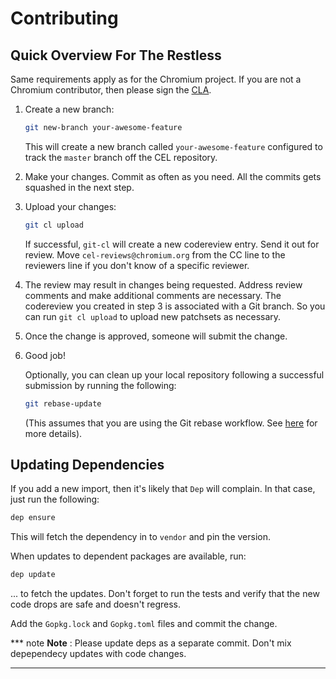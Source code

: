 # Contributing

## Quick Overview For The Restless

Same requirements apply as for the Chromium project. If you are not a Chromium
contributor, then please sign the [CLA](https://cla.developers.google.com/).

1. Create a new branch:

   ``` sh
   git new-branch your-awesome-feature
   ```
   
   This will create a new branch called `your-awesome-feature` configured to
   track the `master` branch off the CEL repository.

2. Make your changes. Commit as often as you need. All the commits gets squashed
   in the next step.

3. Upload your changes:

   ``` sh
   git cl upload
   ```

   If successful, `git-cl` will create a new codereview entry. Send it out for
   review. Move `cel-reviews@chromium.org` from the CC line to the reviewers
   line if you don't know of a specific reviewer.

4. The review may result in changes being requested. Address review comments and
   make additional comments are necessary. The codereview you created in step 3 is
   associated with a Git branch. So you can run `git cl upload` to upload new
   patchsets as necessary.

5. Once the change is approved, someone will submit the change.

6. Good job!

   Optionally, you can clean up your local repository following a successful
   submission by running the following:

   ``` sh
   git rebase-update
   ```

   (This assumes that you are using the Git rebase workflow. See
   [here](https://chromium.googlesource.com/chromium/tools/depot_tools.git) for
   more details).

## Updating Dependencies

If you add a new import, then it's likely that `Dep` will complain. In that
case, just run the following:

``` sh
dep ensure
```

This will fetch the dependency in to `vendor` and pin the version.

When updates to dependent packages are available, run:

``` sh
dep update
```

... to fetch the updates. Don't forget to run the tests and verify that the new
code drops are safe and doesn't regress.

Add the `Gopkg.lock` and `Gopkg.toml` files and commit the change.

*** note
**Note** : Please update deps as a separate commit. Don't mix depependecy
updates with code changes.
***

